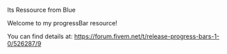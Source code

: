 Its Ressource from Blue

Welcome to my progressBar resource!

You can find details at: https://forum.fivem.net/t/release-progress-bars-1-0/526287/9
